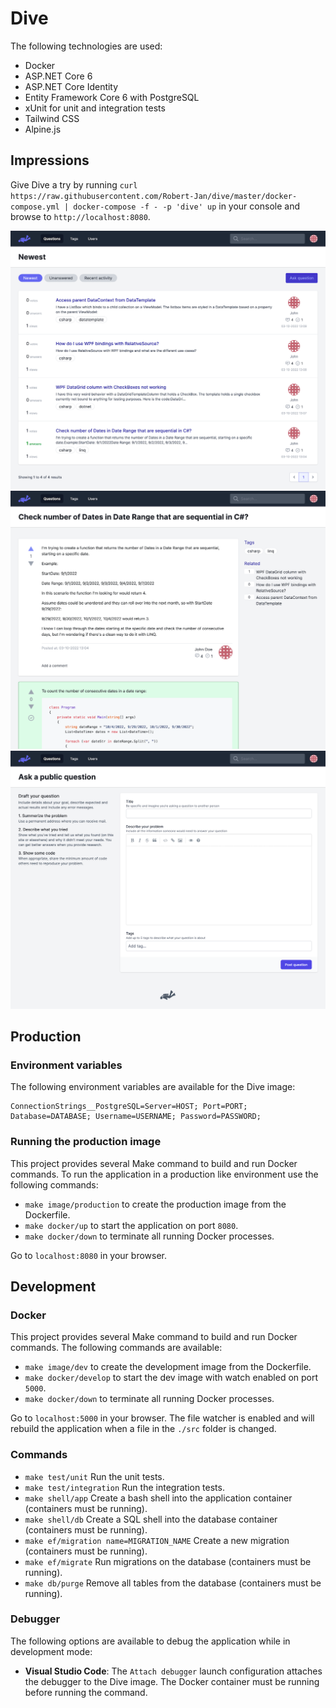 # Dive
The following technologies are used:

- Docker
- ASP.NET Core 6
- ASP.NET Core Identity
- Entity Framework Core 6 with PostgreSQL
- xUnit for unit and integration tests
- Tailwind CSS
- Alpine.js

## Impressions
Give Dive a try by running `curl https://raw.githubusercontent.com/Robert-Jan/dive/master/docker-compose.yml | docker-compose -f - -p 'dive' up` in your console and browse to `http://localhost:8080`.

![Homepage](https://github.com/Robert-Jan/dive/blob/master/.github/screenshots/1.png?raw=true)
![Question overview](https://github.com/Robert-Jan/dive/blob/master/.github/screenshots/2.png?raw=true)
![Question editor](https://github.com/Robert-Jan/dive/blob/master/.github/screenshots/3.png?raw=true)

## Production
### Environment variables
The following environment variables are available for the Dive image:
```
ConnectionStrings__PostgreSQL=Server=HOST; Port=PORT; Database=DATABASE; Username=USERNAME; Password=PASSWORD;
```

### Running the production image
This project provides several Make command to build and run Docker commands. To run the application in a production like environment use the following commands:

- `make image/production` to create the production image from the Dockerfile.
- `make docker/up` to start the application on port `8080`.
- `make docker/down` to terminate all running Docker processes.

Go to `localhost:8080` in your browser.

## Development
### Docker
This project provides several Make command to build and run Docker commands. The following commands are available:

- `make image/dev` to create the development image from the Dockerfile.
- `make docker/develop` to start the dev image with watch enabled on port `5000`.
- `make docker/down` to terminate all running Docker processes.

Go to `localhost:5000` in your browser. The file watcher is enabled and will rebuild the application when a file in the `./src` folder is changed.

### Commands
- `make test/unit` Run the unit tests.
- `make test/integration` Run the integration tests.
- `make shell/app` Create a bash shell into the application container (containers must be running).
- `make shell/db` Create a SQL shell into the database container (containers must be running).
- `make ef/migration name=MIGRATION_NAME` Create a new migration (containers must be running).
- `make ef/migrate` Run migrations on the database (containers must be running).
- `make db/purge` Remove all tables from the database (containers must be running).

### Debugger
The following options are available to debug the application while in development mode:

- **Visual Studio Code**: The `Attach debugger` launch configuration attaches the debugger to the Dive image. The Docker container must be running before running the command.